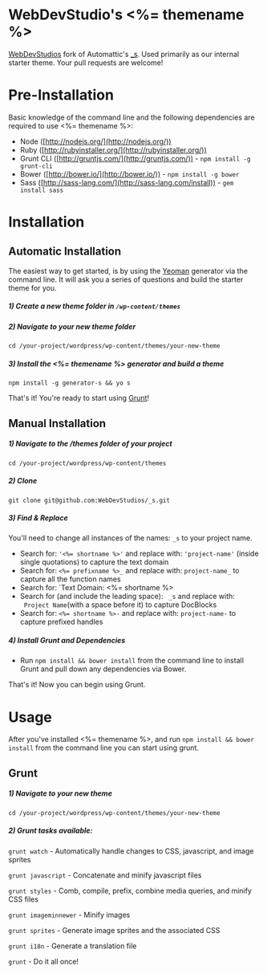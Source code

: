 WebDevStudio's <%= themename %>
===

[WebDevStudios](http://webdevstudios.com) fork of Automattic's [_s](https://github.com/Automattic/_s). Used primarily as our internal starter theme. Your pull requests are welcome!

# Pre-Installation

Basic knowledge of the command line and the following dependencies are required to use <%= themename %>:

- Node ([http://nodejs.org/](http://nodejs.org/))
- Ruby ([http://rubyinstaller.org/](http://rubyinstaller.org/))
- Grunt CLI ([http://gruntjs.com/](http://gruntjs.com/)) - `npm install -g grunt-cli`
- Bower ([http://bower.io/](http://bower.io/)) - `npm install -g bower`
- Sass ([http://sass-lang.com/](http://sass-lang.com/install)) - `gem install sass`

# Installation

## Automatic Installation

The easiest way to get started, is by using the [Yeoman](http://yeoman.io/) generator via the command line. It will ask you a series of questions and build the starter theme for you.

##### 1) Create a new theme folder in `/wp-content/themes`

##### 2) Navigate to your new theme folder
`cd /your-project/wordpress/wp-content/themes/your-new-theme`

##### 3) Install the <%= themename %> generator and build a theme
`npm install -g generator-s && yo s`

That's it! You're ready to start using [Grunt](https://github.com/WebDevStudios/_s/blob/master/README.md#using-grunt)!


## Manual Installation

##### 1) Navigate to the /themes folder of your project
`cd /your-project/wordpress/wp-content/themes`

##### 2) Clone

`git clone git@github.com:WebDevStudios/_s.git`

##### 3) Find & Replace

You'll need to change all instances of the names: `_s` to your project name.

- Search for: `'<%= shortname %>'` and replace with: `'project-name'` (inside single quotations) to capture the text domain
- Search for: `<%= prefixname %>_` and replace with: `project-name_` to capture all the function names
- Search for: `Text Domain: <%= shortname %>
- Search for (and include the leading space): <code>&nbsp;_s</code> and replace with: <code>&nbsp;Project Name</code>(with a space before it) to capture DocBlocks
- Search for: `<%= shortname %>-` and replace with: `project-name-` to capture prefixed handles

##### 4) Install Grunt and Dependencies
- Run `npm install && bower install` from the command line to install Grunt and pull down any dependencies via Bower.

That's it! Now you can begin using Grunt.

# Usage
After you've installed <%= themename %>, and run `npm install && bower install` from the command line you can start using grunt.

## Grunt

##### 1) Navigate to your new theme
`cd /your-project/wordpress/wp-content/themes/your-new-theme`

##### 2) Grunt tasks available:

`grunt watch` - Automatically handle changes to CSS, javascript, and image sprites

`grunt javascript` - Concatenate and minify javascript files

`grunt styles` - Comb, compile, prefix, combine media queries, and minify CSS files

`grunt imageminnewer` - Minify images

`grunt sprites` - Generate image sprites and the associated CSS

`grunt i18n` - Generate a translation file

`grunt` - Do it all once!
